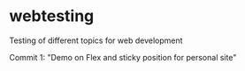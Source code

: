# webtesting
Testing of different topics for web development

Commit 1: "Demo on Flex and sticky position for personal site"
